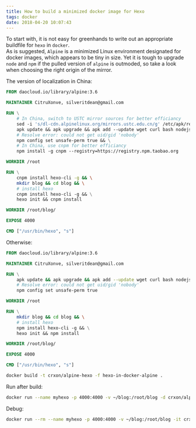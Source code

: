 ```yaml
---
title: How to build a minimized docker image for Hexo
tags: docker
date: 2018-04-20 10:07:43
---
```

To start with, it is not easy for greenhands to write out an appropriate buildfile for `hexo` in `docker`.  
As is suggested, `Alpine` is a minimized Linux environment designated for docker images, which appears to be tiny in size.
Yet it is tough to upgrade `node` and `npm` if the pulled version of `alpine` is outmoded, so take a look when choosing the right origin of the mirror.

The version of localization in China:
``` dockerfile
FROM daocloud.io/library/alpine:3.6

MAINTAINER CitruXonve, silveritdean@gmail.com

RUN \
    # In China, switch to USTC mirror sources for better efficiancy
    sed -i 's/dl-cdn.alpinelinux.org/mirrors.ustc.edu.cn/g' /etc/apk/repositories && \
    apk update && apk upgrade && apk add --update wget curl bash nodejs-npm && \
    # Resolve error: could not get uid/gid 'nobody'
    npm config set unsafe-perm true && \
    # In China, use cnpm for better efficiancy
    npm install -g cnpm --registry=https://registry.npm.taobao.org

WORKDIR /root

RUN \
    cnpm install hexo-cli -g && \
    mkdir blog && cd blog && \
    # install hexo
    cnpm install hexo-cli -g && \
    hexo init && cnpm install 

WORKDIR /root/blog/

EXPOSE 4000

CMD ["/usr/bin/hexo", "s"]
```

Otherwise:
``` dockerfile
FROM daocloud.io/library/alpine:3.6

MAINTAINER CitruXonve, silveritdean@gmail.com

RUN \
    apk update && apk upgrade && apk add --update wget curl bash nodejs-npm && \
    # Resolve error: could not get uid/gid 'nobody'
    npm config set unsafe-perm true

WORKDIR /root

RUN \
    mkdir blog && cd blog && \
    # install hexo
    npm install hexo-cli -g && \
    hexo init && npm install 

WORKDIR /root/blog/

EXPOSE 4000

CMD ["/usr/bin/hexo", "s"]
```

``` bash
docker build -t crxon/alpine-hexo -f hexo-in-docker-alpine .
```

Run after build:
``` bash
docker run --name myhexo -p 4000:4000 -v ~/blog:/root/blog -d crxon/alpine-hexo:release
```

Debug:
``` bash
docker run --rm --name myhexo -p 4000:4000 -v ~/blog:/root/blog -it crxon/alpine-hexo:debug /bin/bash
```